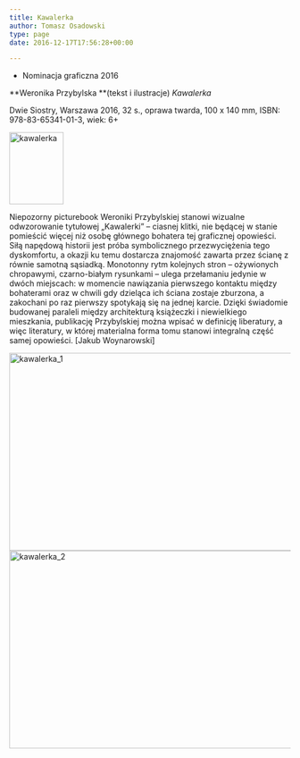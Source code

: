 ```yaml
---
title: Kawalerka
author: Tomasz Osadowski
type: page
date: 2016-12-17T17:56:28+00:00

---
```

  * Nominacja graficzna 2016

**Weronika Przybylska **(tekst i ilustracje) _Kawalerka_

Dwie Siostry, Warszawa 2016, 32 s., oprawa twarda, 100 x 140 mm, ISBN: 978-83-65341-01-3, wiek: 6+

<img class="alignnone size-full wp-image-3919" src="http://www.ibby.pl/wp-content/uploads/2016/12/kawalerka.jpg" alt="kawalerka" width="97" height="129" srcset="http://www.ibby.pl/wp-content/uploads/2016/12/kawalerka.jpg 97w, http://www.ibby.pl/wp-content/uploads/2016/12/kawalerka-75x100.jpg 75w" sizes="(max-width: 97px) 100vw, 97px" />

Niepozorny picturebook Weroniki Przybylskiej stanowi wizualne odwzorowanie tytułowej &#8222;Kawalerki&#8221; &#8211; ciasnej klitki, nie będącej w stanie pomieścić więcej niż osobę głównego bohatera tej graficznej opowieści. Siłą napędową historii jest próba symbolicznego przezwyciężenia tego dyskomfortu, a okazji ku temu dostarcza znajomość zawarta przez ścianę z równie samotną sąsiadką. Monotonny rytm kolejnych stron &#8211; ożywionych chropawymi, czarno-białym rysunkami &#8211; ulega przełamaniu jedynie w dwóch miejscach: w momencie nawiązania pierwszego kontaktu między bohaterami oraz w chwili gdy dzieląca ich ściana zostaje zburzona, a zakochani po raz pierwszy spotykają się na jednej karcie. Dzięki świadomie budowanej paraleli między architekturą książeczki i niewielkiego mieszkania, publikację Przybylskiej można wpisać w definicję liberatury, a więc literatury, w której materialna forma tomu stanowi integralną część samej opowieści. [Jakub Woynarowski]

<img class="alignnone wp-image-3920 size-full" src="http://www.ibby.pl/wp-content/uploads/2016/12/kawalerka_1.jpg" alt="kawalerka_1" width="506" height="354" srcset="http://www.ibby.pl/wp-content/uploads/2016/12/kawalerka_1.jpg 506w, http://www.ibby.pl/wp-content/uploads/2016/12/kawalerka_1-143x100.jpg 143w, http://www.ibby.pl/wp-content/uploads/2016/12/kawalerka_1-286x200.jpg 286w" sizes="(max-width: 506px) 100vw, 506px" /><img class="alignnone wp-image-3921 size-full" src="http://www.ibby.pl/wp-content/uploads/2016/12/kawalerka_2.jpg" alt="kawalerka_2" width="506" height="354" srcset="http://www.ibby.pl/wp-content/uploads/2016/12/kawalerka_2.jpg 506w, http://www.ibby.pl/wp-content/uploads/2016/12/kawalerka_2-143x100.jpg 143w, http://www.ibby.pl/wp-content/uploads/2016/12/kawalerka_2-286x200.jpg 286w" sizes="(max-width: 506px) 100vw, 506px" />